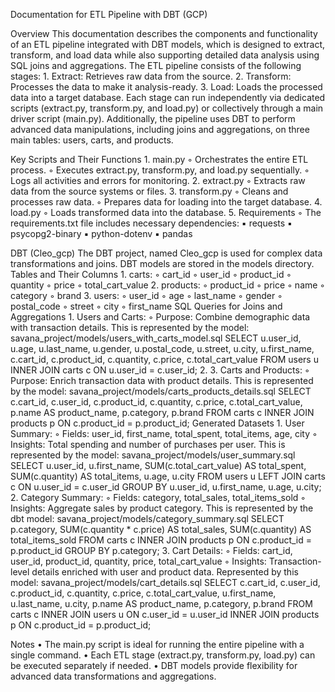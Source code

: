 Documentation for ETL Pipeline with DBT (GCP)

Overview
This documentation describes the components and functionality of an ETL pipeline integrated with DBT models, which is designed to extract, transform, and load data while also supporting detailed data analysis using SQL joins and aggregations. The ETL pipeline consists of the following stages:
    1. Extract: Retrieves raw data from the source.
    2. Transform: Processes the data to make it analysis-ready.
    3. Load: Loads the processed data into a target database.
Each stage can run independently via dedicated scripts (extract.py, transform.py, and load.py) or collectively through a main driver script (main.py).
Additionally, the pipeline uses DBT to perform advanced data manipulations, including joins and aggregations, on three main tables: users, carts, and products.

Key Scripts and Their Functions
    1. main.py
        ◦ Orchestrates the entire ETL process.
        ◦ Executes extract.py, transform.py, and load.py sequentially.
        ◦ Logs all activities and errors for monitoring.
    2. extract.py
        ◦ Extracts raw data from the source systems or files.
    3. transform.py
        ◦ Cleans and processes raw data.
        ◦ Prepares data for loading into the target database.
    4. load.py
        ◦ Loads transformed data into the database.
    5. Requirements
        ◦ The requirements.txt file includes necessary dependencies:
            ▪ requests
            ▪ psycopg2-binary
            ▪ python-dotenv
            ▪ pandas

DBT (Cleo_gcp)
The DBT project, named Cleo_gcp is used for complex data transformations and joins. DBT models are stored in the models directory.
Tables and Their Columns
    1. carts:
        ◦ cart_id
        ◦ user_id
        ◦ product_id
        ◦ quantity
        ◦ price
        ◦ total_cart_value
    2. products:
        ◦ product_id
        ◦ price
        ◦ name
        ◦ category
        ◦ brand
    3. users:
        ◦ user_id
        ◦ age
        ◦ last_name
        ◦ gender
        ◦ postal_code
        ◦ street
        ◦ city
        ◦ first_name
SQL Queries for Joins and Aggregations
    1. Users and Carts:
        ◦ Purpose: Combine demographic data with transaction details.
This is represented by the model: 
savana_project/models/users_with_carts_model.sql
       SELECT
           u.user_id,
           u.age,
           u.last_name,
           u.gender,
           u.postal_code,
           u.street,
           u.city,
           u.first_name,
           c.cart_id,
           c.product_id,
           c.quantity,
           c.price,
           c.total_cart_value
       FROM
           users u
       INNER JOIN
           carts c ON u.user_id = c.user_id;
    2. 
    3. Carts and Products:
        ◦ Purpose: Enrich transaction data with product details. This is represented by the model:
           savana_project/models/carts_products_details.sql
       SELECT
           c.cart_id,
           c.user_id,
           c.product_id,
           c.quantity,
           c.price,
           c.total_cart_value,
           p.name AS product_name,
           p.category,
           p.brand
       FROM
           carts c
       INNER JOIN
           products p ON c.product_id = p.product_id;
Generated Datasets
    1. User Summary:
        ◦ Fields: user_id, first_name, total_spent, total_items, age, city
        ◦ Insights: Total spending and number of purchases per user.
This is represented by the model: 
savana_project/models/user_summary.sql
       SELECT
           u.user_id,
           u.first_name,
           SUM(c.total_cart_value) AS total_spent,
           SUM(c.quantity) AS total_items,
           u.age,
           u.city
       FROM
           users u
       LEFT JOIN
           carts c ON u.user_id = c.user_id
       GROUP BY
           u.user_id, u.first_name, u.age, u.city;
    2. Category Summary:
        ◦ Fields: category, total_sales, total_items_sold
        ◦ Insights: Aggregate sales by product category.
This is represented by the dbt model: 
savana_project/models/category_summary.sql
       SELECT
           p.category,
           SUM(c.quantity * c.price) AS total_sales,
           SUM(c.quantity) AS total_items_sold
       FROM
           carts c
       INNER JOIN
           products p ON c.product_id = p.product_id
       GROUP BY
           p.category;
    3. Cart Details:
        ◦ Fields: cart_id, user_id, product_id, quantity, price, total_cart_value
        ◦ Insights: Transaction-level details enriched with user and product data.
          Represented by this model:
           savana_project/models/cart_details.sql
       SELECT
           c.cart_id,
           c.user_id,
           c.product_id,
           c.quantity,
           c.price,
           c.total_cart_value,
           u.first_name,
           u.last_name,
           u.city,
           p.name AS product_name,
           p.category,
           p.brand
       FROM
           carts c
       INNER JOIN
           users u ON c.user_id = u.user_id
       INNER JOIN
           products p ON c.product_id = p.product_id;

Notes
    • The main.py script is ideal for running the entire pipeline with a single command.
    • Each ETL stage (extract.py, transform.py, load.py) can be executed separately if needed.
    • DBT models provide flexibility for advanced data transformations and aggregations.

